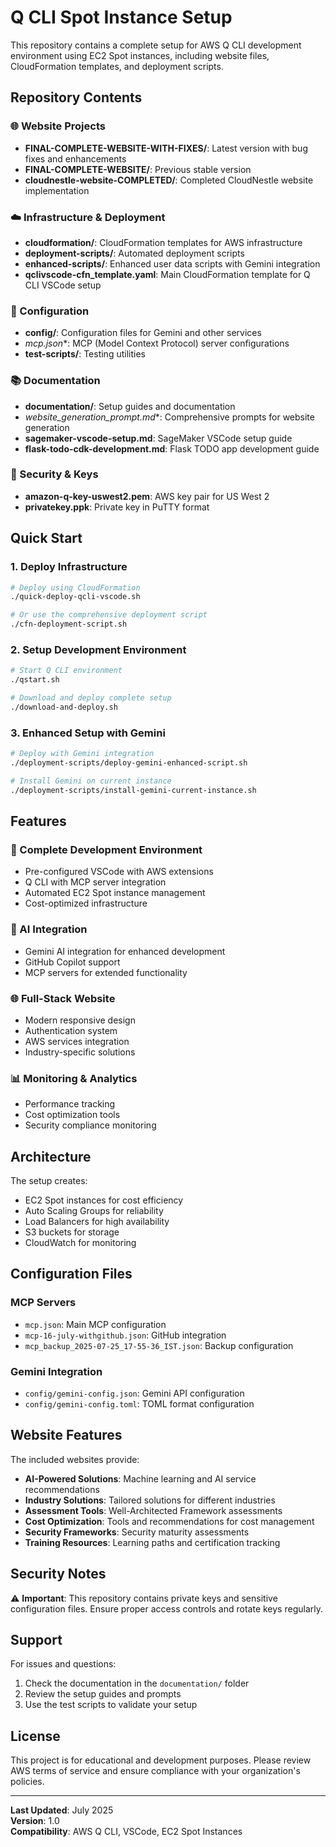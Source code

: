 # Q CLI Spot Instance Setup

This repository contains a complete setup for AWS Q CLI development environment using EC2 Spot instances, including website files, CloudFormation templates, and deployment scripts.

## Repository Contents

### 🌐 Website Projects
- **FINAL-COMPLETE-WEBSITE-WITH-FIXES/**: Latest version with bug fixes and enhancements
- **FINAL-COMPLETE-WEBSITE/**: Previous stable version
- **cloudnestle-website-COMPLETED/**: Completed CloudNestle website implementation

### ☁️ Infrastructure & Deployment
- **cloudformation/**: CloudFormation templates for AWS infrastructure
- **deployment-scripts/**: Automated deployment scripts
- **enhanced-scripts/**: Enhanced user data scripts with Gemini integration
- **qclivscode-cfn_template.yaml**: Main CloudFormation template for Q CLI VSCode setup

### 🔧 Configuration
- **config/**: Configuration files for Gemini and other services
- **mcp*.json**: MCP (Model Context Protocol) server configurations
- **test-scripts/**: Testing utilities

### 📚 Documentation
- **documentation/**: Setup guides and documentation
- **website_generation_prompt*.md**: Comprehensive prompts for website generation
- **sagemaker-vscode-setup.md**: SageMaker VSCode setup guide
- **flask-todo-cdk-development.md**: Flask TODO app development guide

### 🔑 Security & Keys
- **amazon-q-key-uswest2.pem**: AWS key pair for US West 2
- **privatekey.ppk**: Private key in PuTTY format

## Quick Start

### 1. Deploy Infrastructure
```bash
# Deploy using CloudFormation
./quick-deploy-qcli-vscode.sh

# Or use the comprehensive deployment script
./cfn-deployment-script.sh
```

### 2. Setup Development Environment
```bash
# Start Q CLI environment
./qstart.sh

# Download and deploy complete setup
./download-and-deploy.sh
```

### 3. Enhanced Setup with Gemini
```bash
# Deploy with Gemini integration
./deployment-scripts/deploy-gemini-enhanced-script.sh

# Install Gemini on current instance
./deployment-scripts/install-gemini-current-instance.sh
```

## Features

### 🚀 Complete Development Environment
- Pre-configured VSCode with AWS extensions
- Q CLI with MCP server integration
- Automated EC2 Spot instance management
- Cost-optimized infrastructure

### 🤖 AI Integration
- Gemini AI integration for enhanced development
- GitHub Copilot support
- MCP servers for extended functionality

### 🌐 Full-Stack Website
- Modern responsive design
- Authentication system
- AWS services integration
- Industry-specific solutions

### 📊 Monitoring & Analytics
- Performance tracking
- Cost optimization tools
- Security compliance monitoring

## Architecture

The setup creates:
- EC2 Spot instances for cost efficiency
- Auto Scaling Groups for reliability
- Load Balancers for high availability
- S3 buckets for storage
- CloudWatch for monitoring

## Configuration Files

### MCP Servers
- `mcp.json`: Main MCP configuration
- `mcp-16-july-withgithub.json`: GitHub integration
- `mcp_backup_2025-07-25_17-55-36_IST.json`: Backup configuration

### Gemini Integration
- `config/gemini-config.json`: Gemini API configuration
- `config/gemini-config.toml`: TOML format configuration

## Website Features

The included websites provide:
- **AI-Powered Solutions**: Machine learning and AI service recommendations
- **Industry Solutions**: Tailored solutions for different industries
- **Assessment Tools**: Well-Architected Framework assessments
- **Cost Optimization**: Tools and recommendations for cost management
- **Security Frameworks**: Security maturity assessments
- **Training Resources**: Learning paths and certification tracking

## Security Notes

⚠️ **Important**: This repository contains private keys and sensitive configuration files. Ensure proper access controls and rotate keys regularly.

## Support

For issues and questions:
1. Check the documentation in the `documentation/` folder
2. Review the setup guides and prompts
3. Use the test scripts to validate your setup

## License

This project is for educational and development purposes. Please review AWS terms of service and ensure compliance with your organization's policies.

---

**Last Updated**: July 2025  
**Version**: 1.0  
**Compatibility**: AWS Q CLI, VSCode, EC2 Spot Instances